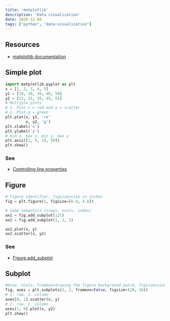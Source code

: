 ```yaml
---
title: 'matplotlib'
description: 'Data visualization'
date: 2020-12-08
tags: ["python", "data-visualization"]
---
```


## Resources

- [matplotlib documentation](https://matplotlib.org/contents.html)


<mc minWidth='800'>

<sc>

## Simple plot

```python
import matplotlib.pyplot as plt
x = [1, 2, 3, 4, 5]
y1 = [10, 20, 30, 40, 50]
y2 = [15, 25, 35, 45, 55]
# Multiple plots
# 1. Plot r = red and o = scatter
# 2. Plot g = green
plt.plot(x, y1, 'ro'
         x, y2, 'g')
plt.xlabel('x')
plt.ylabel('y')
# min x, max x, min y, max y
plt.axis([1, 5, 10, 50])
plt.show()
```

### See

- [Controlling line properties](https://matplotlib.org/tutorials/introductory/pyplot.html#controlling-line-properties)

</sc>

<sc>

## Figure

```python
# Figure identifier, figsize=size in inches
fig = plt.figure(1, figsize=[6.4, 4.8])

# Same semantics (nrows, ncols, index)
ax1 = fig.add_subplot(121)
ax2 = fig.add_subplot(1, 2, 1)

ax1.plot(x, y)
ax2.scatter(x, y2)
```
### See

- [Figure.add_subplot](https://matplotlib.org/api/_as_gen/matplotlib.figure.Figure.html#matplotlib.figure.Figure.add_subplot)

</sc>

<sc>

## Subplot

```python
#mrow, ncols, frameon=drawing the figure background patch, figsize=size in inches
fig, axes = plt.subplots(2, 2, frameon=False, figsize=(20, 16))
# 1. row, 2. column
axes[0, 1].scatter(x, y)
# 2. row, 1. column
axes[1, 0].plot(x, y2)
plt.show()
```

</sc>

</mc>
